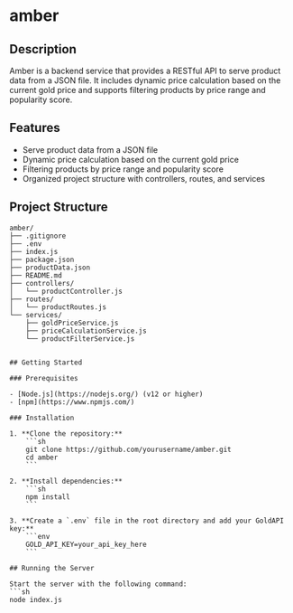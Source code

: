 # amber

## Description

Amber is a backend service that provides a RESTful API to serve product data from a JSON file. It includes dynamic price calculation based on the current gold price and supports filtering products by price range and popularity score.

## Features

- Serve product data from a JSON file
- Dynamic price calculation based on the current gold price
- Filtering products by price range and popularity score
- Organized project structure with controllers, routes, and services

## Project Structure

```plaintext
amber/
├── .gitignore
├── .env
├── index.js
├── package.json
├── productData.json
├── README.md
├── controllers/
│   └── productController.js
├── routes/
│   └── productRoutes.js
└── services/
    ├── goldPriceService.js
    ├── priceCalculationService.js
    └── productFilterService.js


## Getting Started

### Prerequisites

- [Node.js](https://nodejs.org/) (v12 or higher)
- [npm](https://www.npmjs.com/)

### Installation

1. **Clone the repository:**
    ```sh
    git clone https://github.com/yourusername/amber.git
    cd amber
    ```

2. **Install dependencies:**
    ```sh
    npm install
    ```

3. **Create a `.env` file in the root directory and add your GoldAPI key:**
    ```env
    GOLD_API_KEY=your_api_key_here
    ```

## Running the Server

Start the server with the following command:
```sh
node index.js